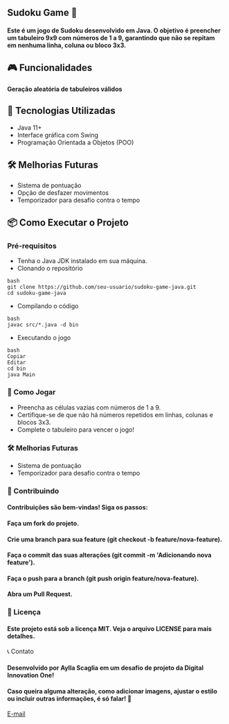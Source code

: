 ## Sudoku Game 🧩
#### Este é um jogo de Sudoku desenvolvido em Java. O objetivo é preencher um tabuleiro 9x9 com números de 1 a 9, garantindo que não se repitam em nenhuma linha, coluna ou bloco 3x3.

## 🎮 Funcionalidades
#### Geração aleatória de tabuleiros válidos

## 🚀 Tecnologias Utilizadas
* Java 11+
* Interface gráfica com Swing
* Programação Orientada a Objetos (POO)

## 🛠 Melhorias Futuras
  * Sistema de pontuação
  * Opção de desfazer movimentos
  * Temporizador para desafio contra o tempo
## 📦 Como Executar o Projeto
### Pré-requisitos
 * Tenha o Java JDK instalado em sua máquina.
* Clonando o repositório
```
bash
git clone https://github.com/seu-usuario/sudoku-game-java.git
cd sudoku-game-java
```
* Compilando o código
```
bash
javac src/*.java -d bin
```
* Executando o jogo
```
bash
Copiar
Editar
cd bin
java Main
```

### 🔧 Como Jogar

* Preencha as células vazias com números de 1 a 9.
* Certifique-se de que não há números repetidos em linhas, colunas e blocos 3x3.
* Complete o tabuleiro para vencer o jogo!
### 🛠 Melhorias Futuras
* Sistema de pontuação
* Temporizador para desafio contra o tempo
### 🤝 Contribuindo
#### Contribuições são bem-vindas! Siga os passos:

#### Faça um fork do projeto.
#### Crie uma branch para sua feature (git checkout -b feature/nova-feature).
#### Faça o commit das suas alterações (git commit -m 'Adicionando nova feature').
#### Faça o push para a branch (git push origin feature/nova-feature).
#### Abra um Pull Request.
### 📄 Licença
#### Este projeto está sob a licença MIT. Veja o arquivo LICENSE para mais detalhes.

📞 Contato
#### Desenvolvido por **Aylla Scaglia** em um desafio de projeto da Digital Innovation One!

#### Caso queira alguma alteração, como adicionar imagens, ajustar o estilo ou incluir outras informações, é só falar! 🚀

[E-mail](mailto:aylla@scaglia.com.br)






